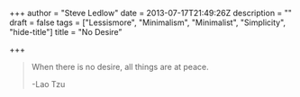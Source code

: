 +++
author = "Steve Ledlow"
date = 2013-07-17T21:49:26Z
description = ""
draft = false
tags = ["Lessismore", "Minimalism", "Minimalist", "Simplicity", "hide-title"]
title = "No Desire”

+++


> When there is no desire, all things are at peace.
> 
> -Lao Tzu

